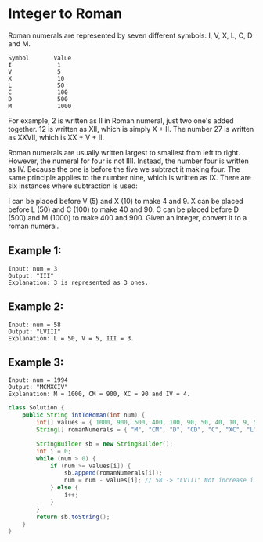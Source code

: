 # Integer to Roman
Roman numerals are represented by seven different symbols: I, V, X, L, C, D and M.
```
Symbol       Value
I             1
V             5
X             10
L             50
C             100
D             500
M             1000
```
For example, 2 is written as II in Roman numeral, just two one's added together. 12 is written as XII, which is simply X + II. The number 27 is written as XXVII, which is XX + V + II.

Roman numerals are usually written largest to smallest from left to right. However, the numeral for four is not IIII. Instead, the number four is written as IV. Because the one is before the five we subtract it making four. The same principle applies to the number nine, which is written as IX. There are six instances where subtraction is used:

I can be placed before V (5) and X (10) to make 4 and 9. 
X can be placed before L (50) and C (100) to make 40 and 90. 
C can be placed before D (500) and M (1000) to make 400 and 900.
Given an integer, convert it to a roman numeral.

 

## Example 1:
```
Input: num = 3
Output: "III"
Explanation: 3 is represented as 3 ones.
```
## Example 2:
```
Input: num = 58
Output: "LVIII"
Explanation: L = 50, V = 5, III = 3.
```
## Example 3:
```
Input: num = 1994
Output: "MCMXCIV"
Explanation: M = 1000, CM = 900, XC = 90 and IV = 4.
```
```java
class Solution {
    public String intToRoman(int num) {
        int[] values = { 1000, 900, 500, 400, 100, 90, 50, 40, 10, 9, 5, 4, 1 };
        String[] romanNumerals = { "M", "CM", "D", "CD", "C", "XC", "L", "XL", "X", "IX", "V", "IV", "I" };

        StringBuilder sb = new StringBuilder();
        int i = 0;
        while (num > 0) {
            if (num >= values[i]) {
                sb.append(romanNumerals[i]);
                num = num - values[i]; // 58 -> "LVIII" Not increase i because multiple times have "I"
            } else {
                i++;
            }
        }
        return sb.toString();
    }
}
```
